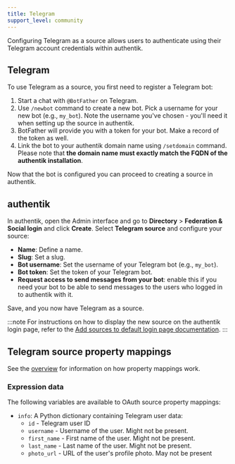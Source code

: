 ```yaml
---
title: Telegram
support_level: community
---
```


Configuring Telegram as a source allows users to authenticate using their Telegram account credentials within authentik.

## Telegram

To use Telegram as a source, you first need to register a Telegram bot:

1. Start a chat with `@BotFather` on Telegram.
2. Use `/newbot` command to create a new bot. Pick a username for your new bot (e.g., `my_bot`).
   Note the username you've chosen - you'll need it when setting up the source in authentik.
3. BotFather will provide you with a token for your bot. Make a record of the token as well.
4. Link the bot to your authentik domain name using `/setdomain` command.
   Please note that **the domain name must exactly match the FQDN of the authentik installation**.

Now that the bot is configured you can proceed to creating a source in authentik.

## authentik

In authentik, open the Admin interface and go to **Directory** > **Federation & Social login** and click **Create**.
Select **Telegram source** and configure your source:

- **Name**: Define a name.
- **Slug**: Set a slug.
- **Bot username**: Set the username of your Telegram bot (e.g., `my_bot`).
- **Bot token**: Set the token of your Telegram bot.
- **Request access to send messages from your bot**: enable this if you need your bot to be able to
  send messages to the users who logged in to authentik with it.

Save, and you now have Telegram as a source.

:::note
For instructions on how to display the new source on the authentik login page, refer to the [Add sources to default login page documentation](../../index.md#add-sources-to-default-login-page).
:::

## Telegram source property mappings

See the [overview](../../property-mappings/index.md) for information on how property mappings work.

### Expression data

The following variables are available to OAuth source property mappings:

- `info`: A Python dictionary containing Telegram user data:
    - `id` - Telegram user ID
    - `username` - Username of the user. Might not be present.
    - `first_name` - First name of the user. Might not be present.
    - `last_name` - Last name of the user. Might not be present.
    - `photo_url` - URL of the user's profile photo. May not be present
